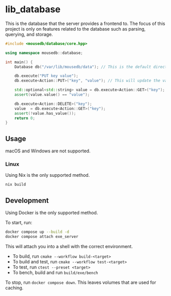 # lib_database

This is the database that the server provides a frontend to. The focus of this project is only on features related to the database such as parsing, querying, and storage.

```cpp
#include <mousedb/database/core.hpp>

using namespace mousedb::database;

int main() {
    Database db("/var/lib/mousedb/data"); // This is the default directory

    db.execute("PUT key value");
    db.execute<Action::PUT>("key", "value"); // This will update the value

    std::optional<std::string> value = db.execute<Action::GET>("key");
    assert(value.value() == "value");

    db.execute<Action::DELETE>("key");
    value  = db.execute<Action::GET>("key");
    assert(!value.has_value());
    return 0;
}
```

## Usage

macOS and Windows are not supported.

### Linux

Using Nix is the only supported method.

```sh
nix build
```

## Development

Using Docker is the only supported method.

To start, run:

```sh
docker compose up --build -d
docker compose attach exe_server
```

This will attach you into a shell with the correct environment.

- To build, run `cmake --workflow build-<target>`
- To build and test, run `cmake --workflow test-<target>`
- To test, run `ctest --preset <target>`
- To bench, build and run `build/exe/bench`

To stop, run `docker compose down`. This leaves volumes that are used for caching.
